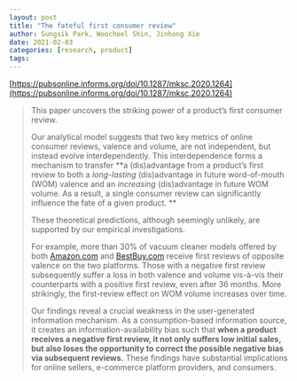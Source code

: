 ```yaml
---
layout: post
title: "The fateful first consumer review"
author: Sungsik Park, Woochoel Shin, Jinhong Xie
date: 2021-02-03
categories: [research, product]
tags: 
---
```


[https://pubsonline.informs.org/doi/10.1287/mksc.2020.1264](https://pubsonline.informs.org/doi/10.1287/mksc.2020.1264)

> This paper uncovers the striking power of a product’s first consumer review. 
>
> Our analytical model suggests that two key metrics of online consumer reviews, valence and volume, are not independent, but instead evolve interdependently. This interdependence forms a mechanism to transfer **a (dis)advantage from a product’s first review to both a *long-lasting* (dis)advantage in future word-of-mouth (WOM) valence and an *increasing* (dis)advantage in future WOM volume. As a result, a single consumer review can significantly influence the fate of a given product. **
>
> These theoretical predictions, although seemingly unlikely, are supported by our empirical investigations. 
>
> For example, more than 30% of vacuum cleaner models offered by both [Amazon.com](http://amazon.com/) and [BestBuy.com](http://bestbuy.com/) receive first reviews of opposite valence on the two platforms. Those with a negative first review subsequently suffer a loss in both valence and volume vis-à-vis their counterparts with a positive first review, even after 36 months. More strikingly, the first-review effect on WOM volume increases over time. 
>
> Our findings reveal a crucial weakness in the user-generated information mechanism. As a consumption-based information source, it creates an information-availability bias such that **when a product receives a negative first review, it not only suffers low initial sales, but also loses the opportunity to correct the possible negative bias via subsequent reviews.** These findings have substantial implications for online sellers, e-commerce platform providers, and consumers.
